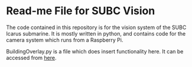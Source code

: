# Read-me File for SUBC Vision 
The code contained in this repository is for the vision system of the SUBC Icarus submarine. 
It is mostly written in python, and contains code for the camera system which runs from a Raspberry Pi. 

BuildingOverlay.py is a file which does insert functionality here. It can be accessed from [here](https://github.com/UBC-SUBC/vision/blob/master/BuildingOverlay.py). 
